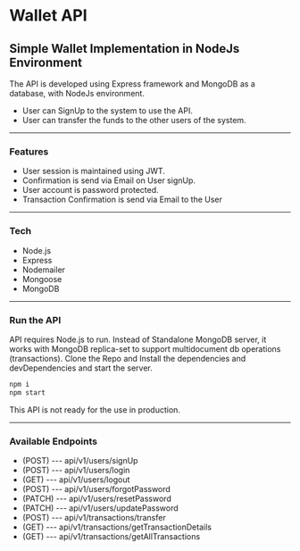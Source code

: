 # Wallet API
## Simple Wallet Implementation in NodeJs Environment 

The API is developed using Express framework and MongoDB as a database, with NodeJs environment.
- User can SignUp to the system to use the API.
- User can transfer the funds to the other users of the system.

***

### Features

- User session is maintained using JWT.
- Confirmation is send via Email on User signUp.
- User account is password protected.
- Transaction Confirmation is send via Email to the User

***

### Tech

- Node.js
- Express
- Nodemailer
- Mongoose
- MongoDB

***

### Run the API
API requires Node.js to run.
Instead of Standalone MongoDB server, it works with MongoDB replica-set to support multidocument db operations (transactions).
Clone the Repo and Install the dependencies and devDependencies and start the server.

```sh
npm i
npm start
```
This API is not ready for the use in production.

***

### Available Endpoints
- (POST) ---  api/v1/users/signUp
- (POST) --- api/v1/users/login
- (GET) --- api/v1/users/logout
- (POST) --- api/v1/users/forgotPassword
- (PATCH) --- api/v1/users/resetPassword
- (PATCH) --- api/v1/users/updatePassword
- (POST) --- api/v1/transactions/transfer
- (GET) --- api/v1/transactions/getTransactionDetails
- (GET) --- api/v1/transactions/getAllTransactions